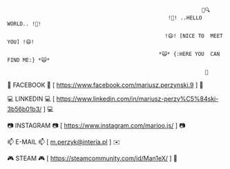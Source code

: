                                                                    🔎🔍                                                   
                                                        !👋! ..HELLO  WORLD.. !👋!
   
                                                       !😄! [NICE TO  MEET YOU] !😄!
   
                                                     *🙀* {:HERE YOU  CAN FIND ME:} *🙀*
                                                     
                                                                    🐌


📲 FACEBOOK 📲 [ https://www.facebook.com/mariusz.perzynski.9 ] 📲


💻 LINKEDIN 💻 [ https://www.linkedin.com/in/mariusz-perzy%C5%84ski-3b56b01b3/ ] 💻



📷 INSTAGRAM 📷 [ https://www.instagram.com/marioo.js/ ] 📷



📫 E-MAIL 📫 [ m.perzyk@interia.pl ] ✉️


🎮 STEAM 🎮 [ https://steamcommunity.com/id/Man1eX/ ] 👾




